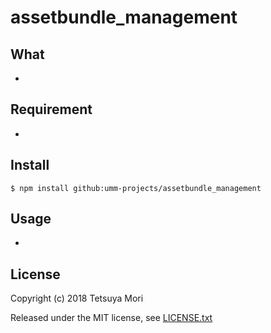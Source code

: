 # assetbundle_management

## What

* 

## Requirement

* 

## Install

```shell
$ npm install github:umm-projects/assetbundle_management
```

## Usage

* 

## License

Copyright (c) 2018 Tetsuya Mori

Released under the MIT license, see [LICENSE.txt](LICENSE.txt)


